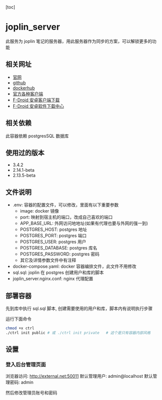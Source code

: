 [toc]
# joplin_server
此服务为 joplin 笔记的服务器，用此服务器作为同步的方案，可以解锁更多的功能

## 相关网址
- [官网](https://joplinapp.org/)
- [github](https://github.com/laurent22/joplin)
- [dockerhub](https://hub.docker.com/r/joplin/server/tags)
- [官方各种客户端](https://joplinapp.org/help/install/)
- [F-Droid 安卓客户端下载](https://f-droid.org/zh_Hans/packages/net.cozic.joplin/)
- [F-Droid 安卓软件下载中心](https://f-droid.org/zh_Hans/)

## 相关依赖
此容器依赖 postgresSQL 数据库

## 使用过的版本
- 3.4.2
- 2.14.1-beta
- 2.13.5-beta


## 文件说明
- .env: 容器的配置文件，可以修改，里面有以下重要参数
	- image: docker 镜像
	- port: 映射到宿主机的端口，改成自己喜欢的端口
	- APP_BASE_URL: 外网访问地地址(如果有代理也要与外网的强一到)
	- POSTGRES_HOST: postgres 地址
	- POSTGRES_PORT: postgres 端口
	- POSTGRES_USER: postgres 用户
	- POSTGRES_DATABASE: postgres 库名
	- POSTGRES_PASSWORD: postgres 密码
	- 其它及详情参数文件中有注释
- docker-compose.yaml: docker 容器编排文件，此文件不用修改
- sql.sql: joplin 在 postgres 创建用户和库的脚本
- joplin_server.nginx.conf: nginx 代理配置

## 部署容器
先到库中执行 sql.sql 脚本, 创建需要使用的用户和库，脚本内有说明执行步骤

运行下面命令
```bash
chmod +x ctrl
./ctrl init public # 或 ./ctrl init private   # 这个是只有容器内部风格 
```

## 设置
### 登入后台管理页面
浏览器访问: http://external.net:50011
默认管理用户: admin@localhost
默认管理密码: admin

然后修改管理员账号和密码

